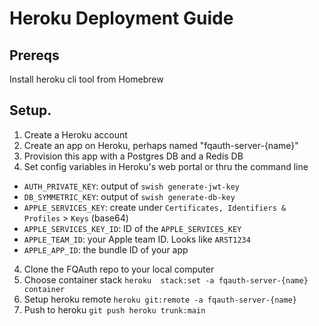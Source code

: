 # Heroku Deployment Guide

## Prereqs

Install heroku cli tool from Homebrew

## Setup.

1. Create a Heroku account
2. Create an app on Heroku, perhaps named "fqauth-server-{name}"
3. Provision this app with a Postgres DB and a Redis DB
4. Set config variables in Heroku's web portal or thru the command line
  - `AUTH_PRIVATE_KEY`: output of `swish generate-jwt-key`
  - `DB_SYMMETRIC_KEY`: output of `swish generate-db-key`
  - `APPLE_SERVICES_KEY`: create under `Certificates, Identifiers & Profiles` > `Keys` (base64)
  - `APPLE_SERVICES_KEY_ID`: ID of the `APPLE_SERVICES_KEY`
  - `APPLE_TEAM_ID`: your Apple team ID. Looks like `ARST1234`
  - `APPLE_APP_ID`: the bundle ID of your app
4. Clone the FQAuth repo to your local computer
5. Choose container stack `heroku  stack:set -a fqauth-server-{name} container`
6. Setup heroku remote `heroku git:remote -a fqauth-server-{name}`
7. Push to heroku `git push heroku trunk:main`
